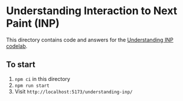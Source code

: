 # Understanding Interaction to Next Paint (INP)

This directory contains code and answers for the [Understanding INP codelab](https://codelabs.developers.google.com/codelabs/understanding-inp).

## To start

1. `npm ci` in this directory
1. `npm run start`
1. Visit `http://localhost:5173/understanding-inp/`
